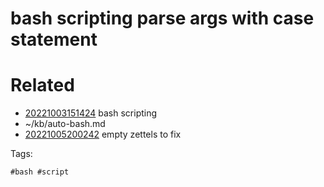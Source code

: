 # bash scripting parse args with case statement

# Related

- [20221003151424](/zet/20221003151424/README.md) bash scripting
- ~/kb/auto-bash.md
- [20221005200242](/zet/20221005200242/README.md) empty zettels to fix

Tags:

    #bash #script 
